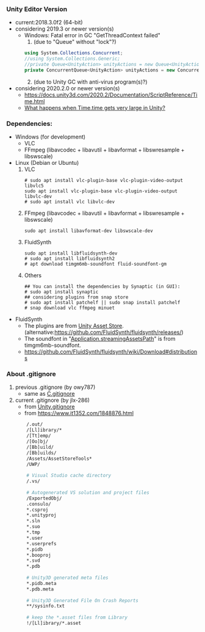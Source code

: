 ### Unity Editor Version
+ current:2018.3.0f2 (64-bit)
+ considering 2019.3 or newer version(s)
    - Windows: Fatal error in GC "GetThreadContext failed"
        1. (due to "Queue" without "lock"?)
        ```cs
        using System.Collections.Concurrent;
        //using System.Collections.Generic;
        //private Queue<UnityAction> unityActions = new Queue<UnityAction>(36*36-1);
        private ConcurrentQueue<UnityAction> unityActions = new ConcurrentQueue<UnityAction>();
        ```
        2. (due to Unity GC with anti-virus program(s)?)
+ considering 2020.2.0 or newer version(s)
    - <https://docs.unity3d.com/2020.2/Documentation/ScriptReference/Time.html>
	- <a href="https://gamedev.stackexchange.com/questions/141807/what-happens-when-time-time-gets-very-large-in-unity">What happens when Time.time gets very large in Unity?</a>

### Dependencies:
- Windows (for development)
    - VLC
    - FFmpeg (libavcodec + libavutil + libavformat + libswresample + libswscale)
- Linux (Debian or Ubuntu)
    1. VLC
        ``` shell
        # sudo apt install vlc-plugin-base vlc-plugin-video-output libvlc5
        sudo apt install vlc-plugin-base vlc-plugin-video-output libvlc-dev
        # sudo apt install vlc libvlc-dev
        ```
    2. FFmpeg (libavcodec + libavutil + libavformat + libswresample + libswscale)
        ```shell
        sudo apt install libavformat-dev libswscale-dev
        ```
    3. FluidSynth
        ```shell
        sudo apt install libfluidsynth-dev
        # sudo apt install libfluidsynth2
        # apt download timgm6mb-soundfont fluid-soundfont-gm
        ```
    4. Others
        ```shell
        ## You can install the dependencies by Synaptic (in GUI):
        # sudo apt install synaptic
        ## considering plugins from snap store
        # sudo apt install patchelf || sudo snap install patchelf
        # snap download vlc ffmpeg minuet
        ```
- FluidSynth
    + The plugins are from <a href="https://assetstore.unity.com/packages/tools/audio/fluid-midi-player-173680">Unity Asset Store</a>.
        (alternative:<https://github.com/FluidSynth/fluidsynth/releases/>)
    + The soundfont in "<a href="https://docs.unity3d.com/2018.2/Documentation/ScriptReference/Application-streamingAssetsPath.html">Application.streamingAssetsPath</a>" is from timgm6mb-soundfont.
    + <https://github.com/FluidSynth/fluidsynth/wiki/Download#distributions>

### About .gitignore
1. previous .gitignore (by owy787)
    + same as <a href="https://github.com/github/gitignore/blob/master/C.gitignore">C.gitignore</a>
2. current .gitignore (by jlx-286)
    + from <a href="https://github.com/github/gitignore/blob/master/Unity.gitignore">Unity.gitignore</a>
    + from <https://www.it1352.com/1848876.html>
    ``` dockerfile
        /.out/
        /[Ll]ibrary/*
        /[Tt]emp/
        /[Oo]bj/
        /[Bb]uild/
        /[Bb]uilds/
        /Assets/AssetStoreTools*
        /UWP/
        
        # Visual Studio cache directory
        /.vs/
        
        # Autogenerated VS solution and project files
        /ExportedObj/
        .consulo/
        *.csproj
        *.unityproj
        *.sln
        *.suo
        *.tmp
        *.user
        *.userprefs
        *.pidb
        *.booproj
        *.svd
        *.pdb
        
        # Unity3D generated meta files
        *.pidb.meta
        *.pdb.meta
        
        # Unity3D Generated File On Crash Reports
        **/sysinfo.txt
        
        # keep the *.asset files from Library
        !/[Ll]ibrary/*.asset
    ```
